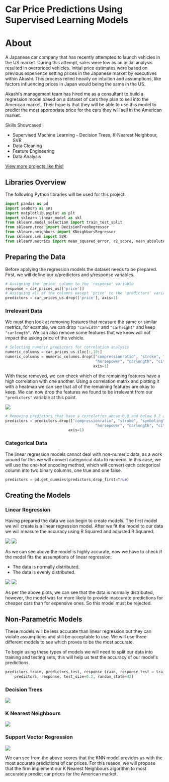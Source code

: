# Car Price Predictions Using Supervised Learning Models

# About

A Japanese car company that has recently attempted to launch vehicles in the US market. During this attempt, sales were low as an initial analysis resulted in overpriced vehicles. Initial price estimates were based on previous experience setting prices in the Japanese market by executives within Akashi. This process relied heavily on intuition and assumptions, like factors influencing prices in Japan would being the same in the US.

Akashi’s management team has hired me as a consultant to build a regression model based on a dataset of cars they plan to sell into the American market. Their hope is that they will be able to use this model to predict the most appropriate price for the cars they will sell in the American market.

Skills Showcased

-   Supervised Machine Learning - Decision Trees, K-Nearest Neighbour, SVR
-   Data Cleaning
-   Feature Engineering
-   Data Analysis

[View more projects like this!](https://jeff-bow.github.io/)

## Libraries Overview

The following Python libraries will be used for this project.

``` python
import pandas as pd
import seaborn as sns
import matplotlib.pyplot as plt
import sklearn.linear_model as skl 
from sklearn.model_selection import train_test_split
from sklearn.tree import DecisionTreeRegressor
from sklearn.neighbors import KNeighborsRegressor
from sklearn.svm import SVR
from sklearn.metrics import mean_squared_error, r2_score, mean_absolute_error
```

## Preparing the Data

Before applying the regression models the dataset needs to be prepared. First, we will define our x/predictors and y/response variables.

``` python
# Assigning the 'price' column to the 'response' variable
response = car_prices_us[['price']]
# Assigning all of the columns except 'price' to the 'predictors' variable
predictors = car_prices_us.drop(['price'], axis=1)
```

### Irrelevant Data

We must then look at removing features that measure the same or similar metrics, for example, we can drop `"carwidth"` and `"carheight"` and keep `"carlength"`. We can also remove some features that we know will not impact the asking price of the vehicle.

``` python
# Selecting numeric predictors for correlation analysis
numeric_columns = car_prices_us.iloc[:,10:]
numeric_columns = numeric_columns.drop(["compressionratio", "stroke", "symboling", "peakrpm",
                                        "horsepower", "carlength", "citympg", "carheight"], 
                                       axis=1)
```

With these removed, we can check which of the remaining features have a high correlation with one another. Using a correlation matrix and plotting it with a heatmap we can see that all of the remaining features are okay to keep. We can now drop the features we found to be irrelevant from our `"predictors"` variable at this point.

![](Images/heatmap.png)

``` python
# Removing predictors that have a correlation above 0.8 and below 0.2 and updating variable
predictors = predictors.drop(["compressionratio", "stroke", "symboling", "peakrpm",
                                        "horsepower", "carlength", "citympg", "carwidth", "carheight"],
                            axis=1)
```

### Categorical Data

The linear regression models cannot deal with non-numeric data, as a work around for this we will convert categorical data to numeric. In this case, we will use the one-hot encoding method, which will convert each categorical column into two binary columns, one true and one false.

``` python
predictors = pd.get_dummies(predictors,drop_first=True)
```

## Creating the Models

### Linear Regression

Having prepared the data we can begin to create models. The first model we will create is a linear regression model. After we fit the model to our data we will measure the accuracy using R Squared and adjusted R Squared.

![](Images/r_squared.png)
![](Images/adjusted_r_squared.png)

As we can see above the model is highly accurate, now we have to check if the model fits the assumptions of linear regression:

-   The data is normally distributed.
-   The data is evenly distributed.

![](Images/dist.png) ![](Images/Homoscedascity.png)

As per the above plots, we can see that the data is normally distributed, however, the model was far more likely to provide inaccurate predictions for cheaper cars than for expensive ones. So this model must be rejected.

## Non-Parametric Models

These models will be less accurate than linear regression but they can violate assumptions and still be acceptable to use. We will use three different models to see which proves to be the most accurate.

To begin using these types of models we will need to split our data into training and testing sets, this will help us test the accuracy of our model's predictions.

``` python
predictors_train, predictors_test, response_train, response_test = train_test_split(
    predictors, response, test_size=0.2, random_state=42)
```

### Decision Trees

![](Images/decisiontree_output.png)

### K Nearest Neighbours

![](Images/KNN_output.png)

### Support Vector Regression

![](Images/SVR_output.png)

We can see from the above scores that the KNN model provides us with the most accurate predictions of car prices. For this reason, we will propose that the firm implement our K Nearest Neighbours algorithm to most accurately predict car prices for the American market.
